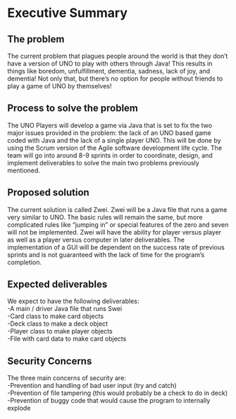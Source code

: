 
# Executive Summary

## The problem

The current problem that plagues people around the world is that they don’t have a version of UNO to play with others through Java! This results in things like boredom, unfulfillment, dementia, sadness, lack of joy, and dementia! Not only that, but there’s no option for people without friends to play a game of UNO by themselves! 

## Process to solve the problem
The UNO Players will develop a game via Java that is set to fix the two major issues provided in the problem: the lack of an UNO based game coded with Java and the lack of a single player UNO. This will be done by using the Scrum version of the Agile software development life cycle. The team will go into around 8-9 sprints in order to coordinate, design, and implement deliverables to solve the main two problems previously mentioned.

## Proposed solution
The current solution is called Zwei. Zwei will be a Java file that runs a game very similar to UNO. The basic rules will remain the same, but more complicated rules like “jumping in” or special features of the zero and seven will not be implemented. Zwei will have the ability for player versus player as well as a player versus computer in later deliverables. The implementation of a GUI will be dependent on the success rate of previous sprints and is not guaranteed with the lack of time for the program’s completion.

## Expected deliverables
We expect to have the following deliverables:
<br> 	-A main / driver Java file that runs Swei
<br>	-Card class to make card objects
<br>	-Deck class to make a deck object
<br>	-Player class to make player objects
<br>	-File with card data to make card objects

## Security Concerns
The three main concerns of security are:
<br>	-Prevention and handling of bad user input (try and catch)
<br>	-Prevention of file tampering (this would probably be a check to do in deck)
<br>	-Prevention of buggy code that would cause the program to internally explode

